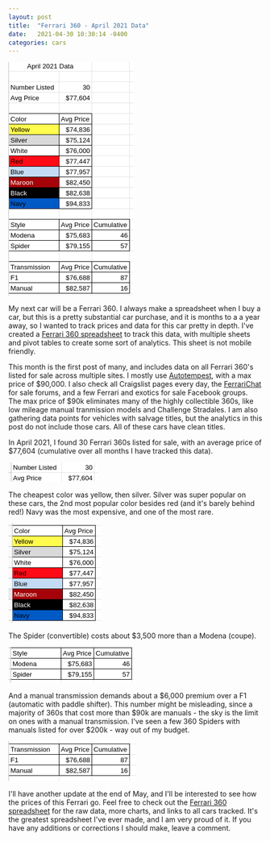 ```yaml
---
layout: post
title:  "Ferrari 360 - April 2021 Data"
date:   2021-04-30 10:30:14 -0400
categories: cars
---
```


![April 2021](/images/360-april2021/all.png)

My next car will be a Ferrari 360. I always make a spreadsheet when I buy a car, but this is a pretty substantial car purchase, and it is months to a a year away, so I wanted to track prices and data for this car pretty in depth. I've created a [Ferrari 360 spreadsheet] to track this data, with multiple sheets and pivot tables to create some sort of analytics. This sheet is not mobile friendly. 

This month is the first post of many, and includes data on all Ferrari 360's listed for sale across multiple sites. I mostly use [Autotempest](https://www.autotempest.com/results?make=ferrari&model=360&zip=32905&maxprice=90000), with a max price of $90,000. I also check all Craigslist pages every day, the [FerrariChat](https://www.ferrarichat.com/forum/search/96788032/?q=360&t=post&o=date&c[title_only]=1&c[node]=303+242&c[prefix]=7+8+10+11+9) for sale forums, and a few Ferrari and exotics for sale Facebook groups. The max price of $90k eliminates many of the highly collectible 360s, like low mileage manual tranmission models and Challenge Stradales. I am also gathering data points for vehicles with salvage titles, but the analytics in this post do not include those cars. All of these cars have clean titles. 

In April 2021, I found 30 Ferrari 360s listed for sale, with an average price of $77,604 (cumulative over all months I have tracked this data).

![April 2021](/images/360-april2021/overall.png)

The cheapest color was yellow, then silver. Silver was super popular on these cars, the 2nd most popular color besides red (and it's barely behind red!) Navy was the most expensive, and one of the most rare. 

![April 2021](/images/360-april2021/color.png)

The Spider (convertible) costs about $3,500 more than a Modena (coupe).

![April 2021](/images/360-april2021/style.png)

And a manual transmission demands about a $6,000 premium over a F1 (automatic with paddle shifter). This number might be misleading, since a majority of 360s that cost more than $90k are manuals - the sky is the limit on ones with a manual transmission. I've seen a few 360 Spiders with manuals listed for over $200k - way out of my budget. 

![April 2021](/images/360-april2021/trans.png)

I'll have another update at the end of May, and I'll be interested to see how the prices of this Ferrari go. Feel free to check out the [Ferrari 360 spreadsheet] for the raw data, more charts, and links to all cars tracked. It's the greatest spreadsheet I've ever made, and I am very proud of it. If you have any additions or corrections I should make, leave a comment. 

[Ferrari 360 spreadsheet]:
rskelton.com/360